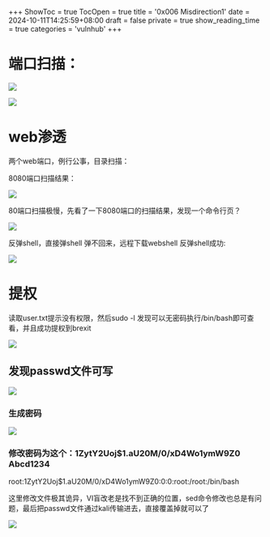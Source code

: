 +++
ShowToc = true
TocOpen = true
title = '0x006 Misdirection1'
date = 2024-10-11T14:25:59+08:00
draft = false
private = true
show_reading_time = true
categories = 'vulnhub'
+++



# 端口扫描：

![](/vulnhub_img/WEBRESOURCE809976807a8d1443447a68328cbbfe3e截图.png)


![](/vulnhub_img/WEBRESOURCE94b844bf08b42b37147f53240688edd8截图.png)

# web渗透

两个web端口，例行公事，目录扫描：

8080端口扫描结果：

![](/vulnhub_img/WEBRESOURCE526ca1d7906e40fab934a82c9c054579截图.png)

80端口扫描极慢，先看了一下8080端口的扫描结果，发现一个命令行页？

![](/vulnhub_img/WEBRESOURCE5361cf692f18a441e669af1c32a006b0截图.png)

反弹shell，直接弹shell 弹不回来，远程下载webshell 反弹shell成功:

![](/vulnhub_img/WEBRESOURCE368bce6dd5c62305d699ea987ffb9841截图.png)

# 提权

读取user.txt提示没有权限，然后sudo -l 发现可以无密码执行/bin/bash即可查看，并且成功提权到brexit

![](/vulnhub_img/WEBRESOURCEa6980f069602f836394cf544e4dae8c9截图.png)

## 发现passwd文件可写

![](/vulnhub_img/WEBRESOURCEf327939a9b96fc5054efed9aeb1621d7截图.png)

### 生成密码

![](/vulnhub_img/WEBRESOURCE975746eadd5935d93cf04daffd804e8c截图.png)

### 修改密码为这个：$1$ZytY2Uoj$1.aU20M/0/xD4Wo1ymW9Z0    Abcd1234

root:$1$ZytY2Uoj$1.aU20M/0/xD4Wo1ymW9Z0:0:0:root:/root:/bin/bash




这里修改文件极其诡异，VI盲改老是找不到正确的位置，sed命令修改也总是有问题，最后把passwd文件通过kali传输进去，直接覆盖掉就可以了

![](/vulnhub_img/WEBRESOURCE9fc6e33cfcbc02551f5ecc9bef897bbd截图.png)